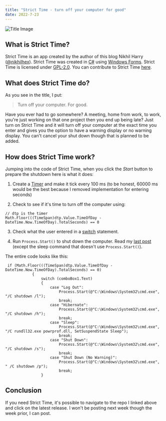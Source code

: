 ```yaml
---
title: "Strict Time - turn off your computer for good"
date: 2022-7-23
---
```


![Title Image](https://th.bing.com/th/id/R.30cd94aa80ddb61ed0a64c12a0af194f?rik=rXvFJJYKlB0GLQ&pid=ImgRaw&r=0)

## What is Strict Time?

Strict Time is an app created by the author of this blog Nikhil Harry ([@nikhilhex](https://github.com/nikhilhex)). Strict Time was created in [C#](https://docs.microsoft.com/en-us/dotnet/csharp/) using [Windows Forms](https://en.wikipedia.org/wiki/Windows_Forms). Strict Time is licensed under [GPL-2.0](https://www.gnu.org/licenses/old-licenses/gpl-2.0.en.html). You can contribute to Strict Time [here](https://github.com/nikhilhex/Strict-Time/tree/master).

## What does Strict Time do?

As you see in the title, I put:
> Turn off your computer. For good.

 Have you ever had to go somewhere? A meeting, home from work, to work, you're just working on that one project then you end up being late? Just turn on Strict Time and it will turn off your computer at the exact time you enter and gives you the option to have a warning display or no warning display. You can't cancel your shut down though that is planned to be added.

## How does Strict Time work?

Jumping into the code of Strict Time, when you click the *Start* button to prepare the shutdown here is what it does:

1. Create a [Timer](https://docs.microsoft.com/en-us/dotnet/api/system.windows.forms.timer?view=windowsdesktop-6.0) and make it tick every 100 ms (to be honest, 60000 ms would be the best because I removed implementation for entering seconds) 

2. Check to see if it's time to turn off the computer using:
```
// dtp is the timer
Math.Floor(((TimeSpan)dtp.Value.TimeOfDay - DateTime.Now.TimeOfDay).TotalSeconds) == 0
```
3. Check what the user entered in a [switch](https://docs.microsoft.com/en-us/dotnet/csharp/language-reference/statements/selection-statements#the-switch-statement) statement. 

4. Run `Process.Start()` to shut down the computer. Read my [last post](https://www.nikhilharry.com/blog/2022/07/14/My-Experience-Wth-Process-Start.html) (except the sleep command that doesn't use `Process.Start()`).

The entire code looks like this:
```
 if (Math.Floor(((TimeSpan)dtp.Value.TimeOfDay - DateTime.Now.TimeOfDay).TotalSeconds) == 0)
            {
                switch (comboBox1.Text)
                {
                    case "Log Out":
                        Process.Start(@"C:\Windows\System32\cmd.exe", "/C shutdown /l");
                        break;
                    case "Hibernate":
                        Process.Start(@"C:\Windows\System32\cmd.exe", "/C shutdown /h");
                        break;
                    case "Sleep":
                        Process.Start(@"C:\Windows\System32\cmd.exe", "/C rundll32.exe powrprof.dll, SetSuspendState Sleep");
                        break;
                    case "Shut Down":
                        Process.Start(@"C:\Windows\System32\cmd.exe", "/C shutdown /s");
                        break;
                    case "Shut Down (No Warning)":
                        Process.Start(@"C:\Windows\System32\cmd.exe", " /C shutdown /p");
                        break;
                }
```

## Conclusion

If you need Strict Time, it's possible to navigate to the repo I linked above and click on the latest release. I won't be posting next week though the week prior, I can post.
